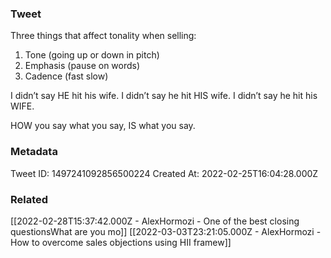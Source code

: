 ### Tweet
Three things that affect tonality when selling:
1) Tone (going up or down in pitch)
2) Emphasis (pause on words)
3) Cadence (fast slow)

I didn’t say HE hit his wife.
I didn’t say he hit HIS wife.
I didn’t say he hit his WIFE.

HOW you say what you say, IS what you say.

### Metadata
Tweet ID: 1497241092856500224
Created At: 2022-02-25T16:04:28.000Z

### Related
[[2022-02-28T15:37:42.000Z - AlexHormozi - One of the best closing questionsWhat are you mo]]
[[2022-03-03T23:21:05.000Z - AlexHormozi - How to overcome sales objections using HII framew]]
